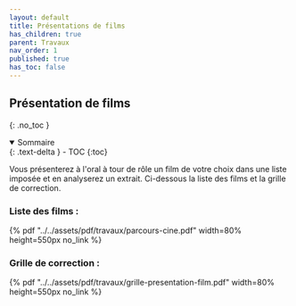 ```yaml
---
layout: default
title: Présentations de films
has_children: true
parent: Travaux
nav_order: 1
published: true
has_toc: false
---
```

## Présentation de films

{: .no_toc }

<details open markdown="block">
  <summary>
    Sommaire
  </summary>
  {: .text-delta }
- TOC
{:toc}
</details>

Vous présenterez à l'oral à tour de rôle un film de votre choix dans une liste imposée et en analyserez un extrait. Ci-dessous la liste des films et la grille de correction.

### **Liste des films :**  
{% pdf "../../assets/pdf/travaux/parcours-cine.pdf" width=80% height=550px no_link %}
### **Grille de correction :**  
{% pdf "../../assets/pdf/travaux/grille-presentation-film.pdf" width=80% height=550px no_link %}
